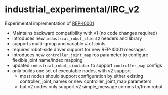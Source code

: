 industrial_experimental/IRC_v2
=======================

Experimental implementation of [REP-I0001](https://github.com/ros-industrial/rep/blob/master/rep-I0001.rst)

  - Maintains backward compatibility with v1 (no code changes required)
  - introduces new `industrial_robot_client2` headers and library
  - supports multi-group and variable # of joints
  - requires robot-side driver support for new REP-I0001 messages
  - introduces new `controller_joint_map` ros parameter to configure flexible joint name/index mapping
  - updated `industrial_robot_simulator` to support `controller_map` configs
  - only builds one set of executable nodes, with v2 support
      * most nodes should support configuration by either existing controller_joint_names or new controller_joint_map parameters
      * but v2 nodes only support v2 simple_message comms to/from robot

